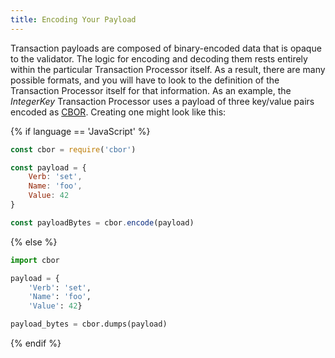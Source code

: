```yaml
---
title: Encoding Your Payload
---
```


Transaction payloads are composed of binary-encoded data that is opaque
to the validator. The logic for encoding and decoding them rests
entirely within the particular Transaction Processor itself. As a
result, there are many possible formats, and you will have to look to
the definition of the Transaction Processor itself for that information.
As an example, the *IntegerKey* Transaction Processor uses a payload of
three key/value pairs encoded as
[CBOR](https://en.wikipedia.org/wiki/CBOR). Creating one might look like
this:

{% if language == \'JavaScript\' %}

``` javascript
const cbor = require('cbor')

const payload = {
    Verb: 'set',
    Name: 'foo',
    Value: 42
}

const payloadBytes = cbor.encode(payload)
```

{% else %}

``` python
import cbor

payload = {
    'Verb': 'set',
    'Name': 'foo',
    'Value': 42}

payload_bytes = cbor.dumps(payload)
```

{% endif %}

<!--
  Licensed under Creative Commons Attribution 4.0 International License
  https://creativecommons.org/licenses/by/4.0/
-->
